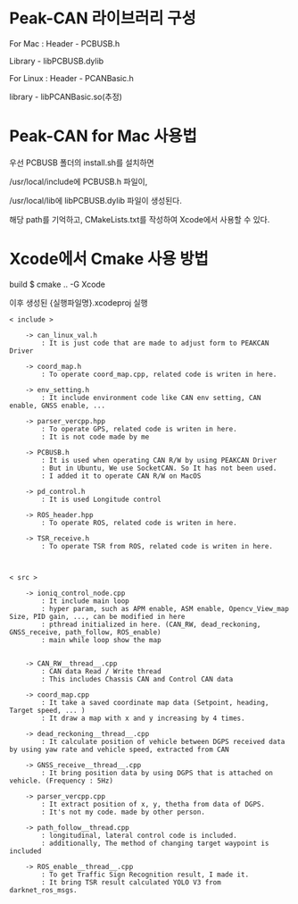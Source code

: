# Peak-CAN 라이브러리 구성

For Mac :   Header      - PCBUSB.h

Library     - libPCBUSB.dylib

For Linux : Header      - PCANBasic.h

library     - libPCANBasic.so(추정)


#  Peak-CAN for Mac 사용법

우선 PCBUSB 폴더의 install.sh를 설치하면 

/usr/local/include에 PCBUSB.h 파일이,

/usr/local/lib에 libPCBUSB.dylib 파일이 생성된다.

해당 path를 기억하고, CMakeLists.txt를 작성하여 Xcode에서 사용할 수 있다.


# Xcode에서 Cmake 사용 방법

build $ cmake .. -G Xcode

이후 생성된 {실행파일명}.xcodeproj 실행


	< include >

		-> can_linux_val.h
			: It is just code that are made to adjust form to PEAKCAN Driver

		-> coord_map.h
			: To operate coord_map.cpp, related code is writen in here.

		-> env_setting.h
			: It include environment code like CAN env setting, CAN enable, GNSS enable, ...

		-> parser_vercpp.hpp
			: To operate GPS, related code is writen in here.
			: It is not code made by me

		-> PCBUSB.h
			: It is used when operating CAN R/W by using PEAKCAN Driver
			: But in Ubuntu, We use SocketCAN. So It has not been used.
			: I added it to operate CAN R/W on MacOS

		-> pd_control.h
			: It is used Longitude control

		-> ROS_header.hpp
			: To operate ROS, related code is writen in here.

		-> TSR_receive.h
			: To operate TSR from ROS, related code is writen in here.



	< src >

		-> ioniq_control_node.cpp
			: It include main loop
			: hyper param, such as APM enable, ASM enable, Opencv_View_map Size, PID gain, ..., can be modified in here
			: pthread initialized in here. (CAN_RW, dead_reckoning, GNSS_receive, path_follow, ROS_enable)
			: main while loop show the map


		-> CAN_RW__thread__.cpp
			: CAN data Read / Write thread
			: This includes Chassis CAN and Control CAN data

		-> coord_map.cpp
			: It take a saved coordinate map data (Setpoint, heading, Target speed, ... )
			: It draw a map with x and y increasing by 4 times.

		-> dead_reckoning__thread__.cpp
			: It calculate position of vehicle between DGPS received data by using yaw rate and vehicle speed, extracted from CAN

		-> GNSS_receive__thread__.cpp
			: It bring position data by using DGPS that is attached on vehicle. (Frequency : 5Hz)

		-> parser_vercpp.cpp
			: It extract position of x, y, thetha from data of DGPS.
			: It's not my code. made by other person.

		-> path_follow__thread.cpp
			: longitudinal, lateral control code is included.
			: additionally, The method of changing target waypoint is included

		-> ROS_enable__thread__.cpp
			: To get Traffic Sign Recognition result, I made it.
			: It bring TSR result calculated YOLO V3 from darknet_ros_msgs.
